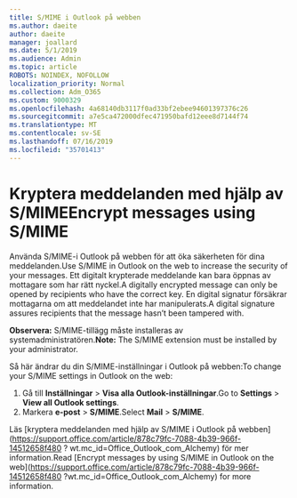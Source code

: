```yaml
---
title: S/MIME i Outlook på webben
ms.author: daeite
author: daeite
manager: joallard
ms.date: 5/1/2019
ms.audience: Admin
ms.topic: article
ROBOTS: NOINDEX, NOFOLLOW
localization_priority: Normal
ms.collection: Adm_O365
ms.custom: 9000329
ms.openlocfilehash: 4a68140db3117f0ad33bf2ebee94601397376c26
ms.sourcegitcommit: a7e5ca472000dfec471950bafd12eee8d7144f74
ms.translationtype: MT
ms.contentlocale: sv-SE
ms.lasthandoff: 07/16/2019
ms.locfileid: "35701413"
---
```

# <a name="encrypt-messages-using-smime"></a><span data-ttu-id="c20a1-102">Kryptera meddelanden med hjälp av S/MIME</span><span class="sxs-lookup"><span data-stu-id="c20a1-102">Encrypt messages using S/MIME</span></span>

<span data-ttu-id="c20a1-103">Använda S/MIME-i Outlook på webben för att öka säkerheten för dina meddelanden.</span><span class="sxs-lookup"><span data-stu-id="c20a1-103">Use S/MIME in Outlook on the web to increase the security of your messages.</span></span> <span data-ttu-id="c20a1-104">Ett digitalt krypterade meddelande kan bara öppnas av mottagare som har rätt nyckel.</span><span class="sxs-lookup"><span data-stu-id="c20a1-104">A digitally encrypted message can only be opened by recipients who have the correct key.</span></span> <span data-ttu-id="c20a1-105">En digital signatur försäkrar mottagarna om att meddelandet inte har manipulerats.</span><span class="sxs-lookup"><span data-stu-id="c20a1-105">A digital signature assures recipients that the message hasn’t been tampered with.</span></span>

<span data-ttu-id="c20a1-106">**Observera:** S/MIME-tillägg måste installeras av systemadministratören.</span><span class="sxs-lookup"><span data-stu-id="c20a1-106">**Note:** The S/MIME extension must be installed by your administrator.</span></span>

<span data-ttu-id="c20a1-107">Så här ändrar du din S/MIME-inställningar i Outlook på webben:</span><span class="sxs-lookup"><span data-stu-id="c20a1-107">To change your S/MIME settings in Outlook on the web:</span></span>

1. <span data-ttu-id="c20a1-108">Gå till **Inställningar** > **Visa alla Outlook-inställningar**.</span><span class="sxs-lookup"><span data-stu-id="c20a1-108">Go to **Settings** > **View all Outlook settings**.</span></span>
2. <span data-ttu-id="c20a1-109">Markera **e-post** > **S/MIME**.</span><span class="sxs-lookup"><span data-stu-id="c20a1-109">Select **Mail** > **S/MIME**.</span></span>

<span data-ttu-id="c20a1-110">Läs [kryptera meddelanden med hjälp av S/MIME i Outlook på webben] (https://support.office.com/article/878c79fc-7088-4b39-966f-14512658f480 ? wt.mc_id=Office_Outlook_com_Alchemy) för mer information.</span><span class="sxs-lookup"><span data-stu-id="c20a1-110">Read [Encrypt messages by using S/MIME in Outlook on the web](https://support.office.com/article/878c79fc-7088-4b39-966f-14512658f480 ?wt.mc_id=Office_Outlook_com_Alchemy) for more information.</span></span>